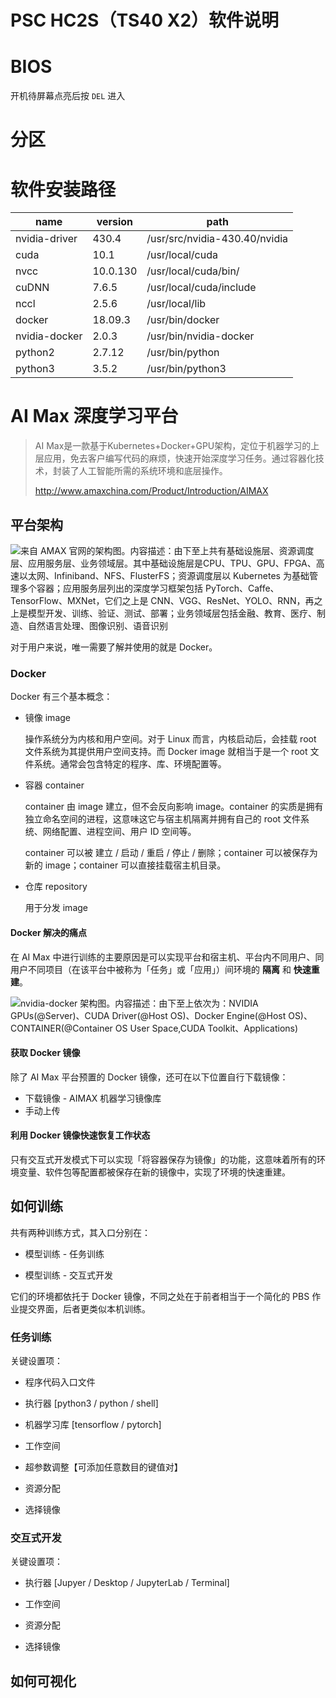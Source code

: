 # PSC HC2S（TS40 X2）软件说明


# BIOS

开机待屏幕点亮后按 `DEL` 进入

# 分区



# 软件安装路径

| name          | version  | path                          |
| ------------- | -------- | ----------------------------- |
| nvidia-driver | 430.4    | /usr/src/nvidia-430.40/nvidia |
| cuda          | 10.1     | /usr/local/cuda               |
| nvcc          | 10.0.130 | /usr/local/cuda/bin/          |
| cuDNN         | 7.6.5    | /usr/local/cuda/include       |
| nccl          | 2.5.6    | /usr/local/lib                |
| docker        | 18.09.3  | /usr/bin/docker               |
| nvidia-docker | 2.0.3    | /usr/bin/nvidia-docker        |
| python2       | 2.7.12   | /usr/bin/python               |
| python3       | 3.5.2    | /usr/bin/python3              |




# AI Max 深度学习平台

> AI Max是一款基于Kubernetes+Docker+GPU架构，定位于机器学习的上层应用，免去客户编写代码的麻烦，快速开始深度学习任务。通过容器化技术，封装了人工智能所需的系统环境和底层操作。
>
> http://www.amaxchina.com/Product/Introduction/AIMAX

## 平台架构

![来自 AMAX 官网的架构图。内容描述：由下至上共有基础设施层、资源调度层、应用服务层、业务领域层。其中基础设施层是CPU、TPU、GPU、FPGA、高速以太网、Infiniband、NFS、FlusterFS；资源调度层以 Kubernetes 为基础管理多个容器；应用服务层列出的深度学习框架包括 PyTorch、Caffe、TensorFlow、MXNet，它们之上是 CNN、VGG、ResNet、YOLO、RNN，再之上是模型开发、训练、验证、测试、部署；业务领域层包括金融、教育、医疗、制造、自然语言处理、图像识别、语音识别](https://raw.githubusercontent.com/xuchunqiu/personal-blog-resources/main/docs/PSC-HC2S/AI-Max-product-architecture.png)

对于用户来说，唯一需要了解并使用的就是 Docker。

### Docker

Docker 有三个基本概念：

- 镜像 image

  操作系统分为内核和用户空间。对于 Linux 而言，内核启动后，会挂载 root 文件系统为其提供用户空间支持。而 Docker image 就相当于是一个 root 文件系统。通常会包含特定的程序、库、环境配置等。

- 容器 container

  container 由 image 建立，但不会反向影响 image。container 的实质是拥有独立命名空间的进程，这意味这它与宿主机隔离并拥有自己的 root 文件系统、网络配置、进程空间、用户 ID 空间等。
  
  container 可以被 建立 / 启动 / 重启 / 停止 / 删除；container 可以被保存为新的 image；container 可以直接挂载宿主机目录。

- 仓库 repository

  用于分发 image

#### Docker 解决的痛点

在 AI Max 中进行训练的主要原因是可以实现平台和宿主机、平台内不同用户、同用户不同项目（在该平台中被称为「任务」或「应用」）间环境的 **隔离** 和 **快速重建**。

![nvidia-docker 架构图。内容描述：由下至上依次为：NVIDIA GPUs(@Server)、CUDA Driver(@Host OS)、Docker Engine(@Host OS)、CONTAINER(@Container OS User Space,CUDA Toolkit、Applications)](https://cloud.githubusercontent.com/assets/3028125/12213714/5b208976-b632-11e5-8406-38d379ec46aa.png)

#### 获取 Docker 镜像

除了 AI Max 平台预置的 Docker 镜像，还可在以下位置自行下载镜像：

- 下载镜像 - AIMAX 机器学习镜像库
- 手动上传

#### 利用 Docker 镜像快速恢复工作状态

只有交互式开发模式下可以实现「将容器保存为镜像」的功能，这意味着所有的环境变量、软件包等配置都被保存在新的镜像中，实现了环境的快速重建。

## 如何训练

共有两种训练方式，其入口分别在：

- 模型训练 - 任务训练

- 模型训练 - 交互式开发

它们的环境都依托于 Docker 镜像，不同之处在于前者相当于一个简化的 PBS 作业提交界面，后者更类似本机训练。

### 任务训练

关键设置项：

- 程序代码入口文件

- 执行器 [python3 / python / shell]

- 机器学习库 [tensorflow / pytorch]

- 工作空间

- 超参数调整【可添加任意数目的键值对】

- 资源分配

- 选择镜像

### 交互式开发

关键设置项：

- 执行器 [Jupyer / Desktop / JupyterLab / Terminal]

- 工作空间

- 资源分配

- 选择镜像


## 如何可视化


